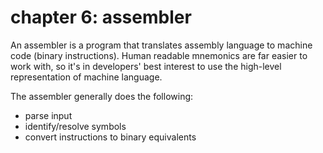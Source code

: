 # chapter 6: assembler

An assembler is a program that translates assembly language to machine code (binary instructions). Human readable
mnemonics are far easier to work with, so it's in developers' best interest to use the high-level representation of machine
language.

The assembler generally does the following:

  * parse input
  * identify/resolve symbols
  * convert instructions to binary equivalents
